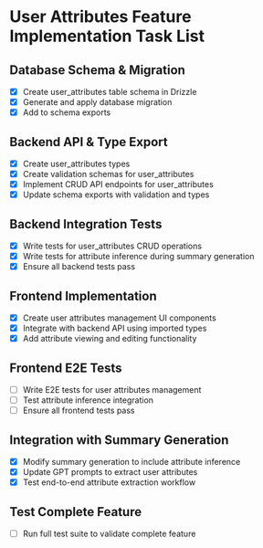 # User Attributes Feature Implementation Task List

## Database Schema & Migration

- [x] Create user_attributes table schema in Drizzle
- [x] Generate and apply database migration
- [x] Add to schema exports

## Backend API & Type Export

- [x] Create user_attributes types
- [x] Create validation schemas for user_attributes
- [x] Implement CRUD API endpoints for user_attributes
- [x] Update schema exports with validation and types

## Backend Integration Tests

- [x] Write tests for user_attributes CRUD operations
- [x] Write tests for attribute inference during summary generation
- [x] Ensure all backend tests pass

## Frontend Implementation

- [x] Create user attributes management UI components
- [x] Integrate with backend API using imported types
- [x] Add attribute viewing and editing functionality

## Frontend E2E Tests

- [ ] Write E2E tests for user attributes management
- [ ] Test attribute inference integration
- [ ] Ensure all frontend tests pass

## Integration with Summary Generation

- [x] Modify summary generation to include attribute inference
- [x] Update GPT prompts to extract user attributes
- [x] Test end-to-end attribute extraction workflow

## Test Complete Feature

- [ ] Run full test suite to validate complete feature

